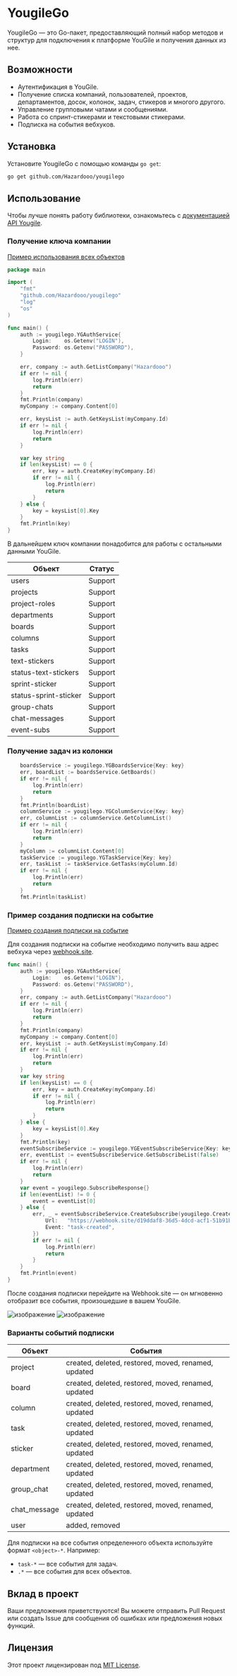 # YougileGo

YougileGo — это Go-пакет, предоставляющий полный набор методов и структур для подключения к платформе YouGile и получения данных из нее.

## Возможности

- Аутентификация в YouGile.
- Получение списка компаний, пользователей, проектов, департаментов, досок, колонок, задач, стикеров и многого другого.
- Управление групповыми чатами и сообщениями.
- Работа со спринт-стикерами и текстовыми стикерами.
- Подписка на события вебхуков.

## Установка

Установите YougileGo с помощью команды `go get`:

```sh
go get github.com/Hazardooo/yougilego
```

## Использование

Чтобы лучше понять работу библиотеки, ознакомьтесь с [документацией API Yougile](https://ru.yougile.com/api-v2#/).

### Получение ключа компании

[Пример использования всех объектов](https://github.com/Hazardooo/yougilego/blob/main/example/all-objects-in-one/main.go)

```go
package main

import (
	"fmt"
	"github.com/Hazardooo/yougilego"
	"log"
	"os"
)

func main() {
	auth := yougilego.YGAuthService{
		Login:    os.Getenv("LOGIN"), 
		Password: os.Getenv("PASSWORD"),
	}

	err, company := auth.GetListCompany("Hazardooo")
	if err != nil {
		log.Println(err)
		return
	}
	fmt.Println(company)
	myCompany := company.Content[0]

	err, keysList := auth.GetKeysList(myCompany.Id)
	if err != nil {
		log.Println(err)
		return
	}

	var key string
	if len(keysList) == 0 {
		err, key = auth.CreateKey(myCompany.Id)
		if err != nil {
			log.Println(err)
			return
		}
	} else {
		key = keysList[0].Key
	}
	fmt.Println(key)
}
```

В дальнейшем ключ компании понадобится для работы с остальными данными YouGile.

| Объект               | Статус  |
|-----------------------|---------|
| users                | Support |
| projects             | Support |
| project-roles        | Support |
| departments          | Support |
| boards               | Support |
| columns              | Support |
| tasks                | Support |
| text-stickers        | Support |
| status-text-stickers | Support |
| sprint-sticker       | Support |
| status-sprint-sticker| Support |
| group-chats          | Support |
| chat-messages        | Support |
| event-subs           | Support |

### Получение задач из колонки

```go
	boardsService := yougilego.YGBoardsService{Key: key}
	err, boardList := boardsService.GetBoards()
	if err != nil {
		log.Println(err)
		return
	}
	fmt.Println(boardList)
	columnService := yougilego.YGColumnService{Key: key}
	err, columnList := columnService.GetColumnList()
	if err != nil {
		log.Println(err)
		return
	}
	myColumn := columnList.Content[0]
	taskService := yougilego.YGTaskService{Key: key}
	err, taskList := taskService.GetTasks(myColumn.Id)
	if err != nil {
		log.Println(err)
		return
	}
	fmt.Println(taskList)
```

### Пример создания подписки на событие

[Пример создания подписки на событие](https://github.com/Hazardooo/yougilego/blob/main/example/sub-event/main.go)

Для создания подписки на событие необходимо получить ваш адрес вебхука через [webhook.site](https://webhook.site/).

```go
func main() {
	auth := yougilego.YGAuthService{
		Login:    os.Getenv("LOGIN"),
		Password: os.Getenv("PASSWORD"),
	}
	err, company := auth.GetListCompany("Hazardooo")
	if err != nil {
		log.Println(err)
		return
	}
	fmt.Println(company)
	myCompany := company.Content[0]
	err, keysList := auth.GetKeysList(myCompany.Id)
	if err != nil {
		log.Println(err)
		return
	}
	var key string
	if len(keysList) == 0 {
		err, key = auth.CreateKey(myCompany.Id)
		if err != nil {
			log.Println(err)
			return
		}
	} else {
		key = keysList[0].Key
	}
	fmt.Println(key)
	eventSubscribeService := yougilego.YGEventSubscribeService{Key: key}
	err, eventList := eventSubscribeService.GetSubscribeList(false)
	if err != nil {
		log.Println(err)
		return
	}
	var event = yougilego.SubscribeResponse{}
	if len(eventList) != 0 {
		event = eventList[0]
	} else {
		err, _ = eventSubscribeService.CreateSubscribe(yougilego.CreateSubs{
			Url:   "https://webhook.site/d19ddaf8-36d5-4dcd-acf1-51b91b6dd375",
			Event: "task-created",
		})
		if err != nil {
			log.Println(err)
			return
		}
	}
	fmt.Println(event)
}
```

После создания подписки перейдите на Webhook.site — он мгновенно отобразит все события, произошедшие в вашем YouGile.

![изображение](https://github.com/user-attachments/assets/2b8fd496-9a38-4a54-9a4e-4e86100293ca)
![изображение](https://github.com/user-attachments/assets/78cdff49-326b-408d-8172-307142d639eb)

### Варианты событий подписки

| Объект          | События                                                    |
|------------------|-----------------------------------------------------------|
| project         | created, deleted, restored, moved, renamed, updated        |
| board           | created, deleted, restored, moved, renamed, updated        |
| column          | created, deleted, restored, moved, renamed, updated        |
| task            | created, deleted, restored, moved, renamed, updated        |
| sticker         | created, deleted, restored, moved, renamed, updated        |
| department      | created, deleted, restored, moved, renamed, updated        |
| group_chat      | created, deleted, restored, moved, renamed, updated        |
| chat_message    | created, deleted, restored, moved, renamed, updated        |
| user            | added, removed                                             |

Для подписки на все события определенного объекта используйте формат `<object>-*`. Например:

- `task-*` — все события для задач.
- `.*` — все события для всех объектов.

## Вклад в проект
Ваши предложения приветствуются! Вы можете отправить Pull Request или создать Issue для сообщения об ошибках или предложения новых функций.

## Лицензия
Этот проект лицензирован под [MIT License](https://github.com/Hazardooo/yougilego/blob/main/LICENSE).
